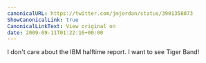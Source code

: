 ```yaml
---
canonicalURL: https://twitter.com/jmjordan/status/3901358073
ShowCanonicalLink: true
CanonicalLinkText: View original on
date: 2009-09-11T01:22:16+00:00
---
```

I don't care about the IBM halftime report. I want to see Tiger Band!